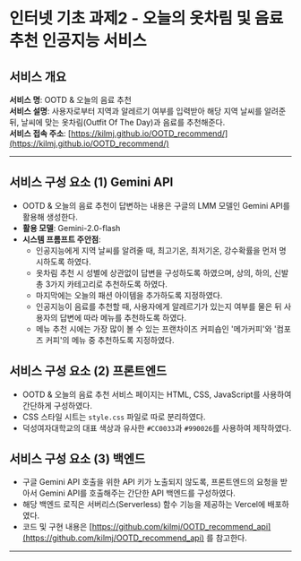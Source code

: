 # 인터넷 기초 과제2 - 오늘의 옷차림 및 음료 추천 인공지능 서비스

## 서비스 개요  
**서비스 명**: OOTD & 오늘의 음료 추천  
**서비스 설명**: 사용자로부터 지역과 알레르기 여부를 입력받아 해당 지역 날씨를 알려준 뒤, 날씨에 맞는 옷차림(Outfit Of The Day)과 음료를 추천해준다.  
**서비스 접속 주소**: [https://kilmj.github.io/OOTD_recommend/](https://kilmj.github.io/OOTD_recommend/)

---

## 서비스 구성 요소 (1) Gemini API   
- OOTD & 오늘의 음료 추천이 답변하는 내용은 구글의 LMM 모델인 Gemini API를 활용해 생성한다.  
- **활용 모델**: Gemini-2.0-flash  
- **시스템 프롬프트 주안점**:  
  - 인공지능에게 지역 날씨를 알려줄 때, 최고기온, 최저기온, 강수확률을 먼저 명시하도록 하였다.  
  - 옷차림 추천 시 성별에 상관없이 답변을 구성하도록 하였으며, 상의, 하의, 신발 총 3가지 카테고리로 추천하도록 하였다.  
  - 마지막에는 오늘의 패션 아이템을 추가하도록 지정하였다.  
  - 인공지능이 음료를 추천할 때, 사용자에게 알레르기가 있는지 여부를 물은 뒤 사용자의 답변에 따라 메뉴를 추천하도록 하였다.  
  - 메뉴 추천 시에는 가장 많이 볼 수 있는 프랜차이즈 커피숍인 '메가커피'와 '컴포즈 커피'의 메뉴 중 추천하도록 지정하였다.  

## 서비스 구성 요소 (2) 프론트엔드 
- OOTD & 오늘의 음료 추천 서비스 페이지는 HTML, CSS, JavaScript를 사용하여 간단하게 구성하였다.  
- CSS 스타일 시트는 `style.css` 파일로 따로 분리하였다.  
- 덕성여자대학교의 대표 색상과 유사한 `#CC0033`과 `#990026`를 사용하여 제작하였다.  

## 서비스 구성 요소 (3) 백엔드  
- 구글 Gemini API 호출을 위한 API 키가 노출되지 않도록, 프론트엔드의 요청을 받아서 Gemini API를 호출해주는 간단한 API 백엔드를 구성하였다.  
- 해당 백엔드 로직은 서버리스(Serverless) 함수 기능을 제공하는 Vercel에 배포하였다.  
- 코드 및 구현 내용은 [https://github.com/kilmj/OOTD_recommend_api](https://github.com/kilmj/OOTD_recommend_api) 를 참고한다.

---

